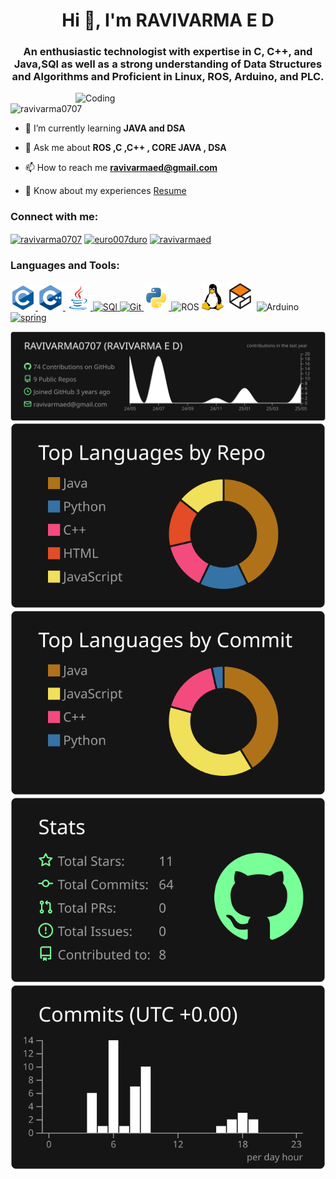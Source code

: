 <h1 align="center">Hi 👋, I'm RAVIVARMA E D</h1>
<h3 align="center">An enthusiastic technologist with expertise in C, C++, and Java,SQl as well as a strong understanding of Data Structures and Algorithms and Proficient in Linux, ROS, Arduino, and PLC.</h3>
<img align="right" alt="Coding" width="400" src="https://camo.githubusercontent.com/2366b34bb903c09617990fb5fff4622f3e941349e846ddb7e73df872a9d21233/68747470733a2f2f63646e2e6472696262626c652e636f6d2f75736572732f3733303730332f73637265656e73686f74732f363538313234332f6176656e746f2e676966">
<p align="left"> <img src="https://komarev.com/ghpvc/?username=ravivarma0707&label=Profile%20views&color=0e75b6&style=flat" alt="ravivarma0707" /> </p>

- 🌱 I’m currently learning **JAVA and DSA**

- 💬 Ask me about **ROS ,C ,C++ , CORE JAVA , DSA**

- 📫 How to reach me **ravivarmaed@gmail.com**

- 📄 Know about my experiences <a href="https://www.canva.com/design/DAGXUkJhNZg/U8KY1nR39XJmbwviWg_A7Q/view?utm_content=DAGXUkJhNZg&utm_campaign=designshare&utm_medium=link2&utm_source=uniquelinks&utlId=hec91002fbf">Resume</a>


<h3 align="left">Connect with me:</h3>
<p align="left">
<a href="https://linkedin.com/in/ravivarma0707" target="blank"><img align="center" src="https://raw.githubusercontent.com/rahuldkjain/github-profile-readme-generator/master/src/images/icons/Social/linked-in-alt.svg" alt="ravivarma0707" height="30" width="40" /></a>
<a href="https://instagram.com/euro007duro" target="blank"><img align="center" src="https://raw.githubusercontent.com/rahuldkjain/github-profile-readme-generator/master/src/images/icons/Social/instagram.svg" alt="euro007duro" height="30" width="40" /></a>
<a href="https://www.leetcode.com/ravivarmaed" target="blank"><img align="center" src="https://raw.githubusercontent.com/rahuldkjain/github-profile-readme-generator/master/src/images/icons/Social/leet-code.svg" alt="ravivarmaed" height="30" width="40" /></a>
</p>

<h3 align="left">Languages and Tools:</h3>
<p align="left"> <a <a href="https://www.cprogramming.com/" target="_blank" rel="noreferrer"> 
<img src="https://raw.githubusercontent.com/devicons/devicon/master/icons/c/c-original.svg" alt="c" width="40" height="40"/> </a> <a href="https://www.w3schools.com/cpp/" target="_blank" rel="noreferrer"> <img src="https://raw.githubusercontent.com/devicons/devicon/master/icons/cplusplus/cplusplus-original.svg" alt="cplusplus" width="40" height="40"/> </a> <a href="https://www.java.com" target="_blank" rel="noreferrer"> <img src="https://raw.githubusercontent.com/devicons/devicon/master/icons/java/java-original.svg" alt="java" width="40" height="40"/> 
  <img  alt="SQl" width="55px" src="https://1000logos.net/wp-content/uploads/2020/08/MySQL-Logo.png" />
    <img  alt="Git" width="45px" src="https://upload.wikimedia.org/wikipedia/commons/thumb/3/3f/Git_icon.svg/2048px-Git_icon.svg.png" />
</a> <a href="https://www.python.org" target="_blank" rel="noreferrer">
  <img src="https://raw.githubusercontent.com/devicons/devicon/master/icons/python/python-original.svg" alt="python" width="40" height="40"/> </a>
  <img alt="ROS" width="50px" src="https://www.theconstruct.ai/wp-content/uploads/2015/10/rosLarge.png" /> 
  <img alt="Linux" width="35px" src="https://github.com/Yasvanth-S/Yasvanth-S/blob/master/assets/linux.png" /> 
  <img  alt="GAZEBO" width="45px" src="https://github.com/Yasvanth-S/Yasvanth-S/blob/master/assets/gazebo.svg" /> 
  <img  alt="Arduino" width="45px" src="https://i.pngimg.me/thumb/f/720/m2i8Z5A0m2Z5d3H7.jpg" /> 
  <a href="https://spring.io/" target="_blank" rel="noreferrer"> <img src="https://www.vectorlogo.zone/logos/springio/springio-icon.svg" alt="spring" width="40" height="40"/> </a>
  
</p>





[![](https://raw.githubusercontent.com/RAVIVARMA0707/RAVIVARMA0707/master/profile-summary-card-output/dark/0-profile-details.svg)](https://github.com/vn7n24fzkq/github-profile-summary-cards)
[![](https://raw.githubusercontent.com/RAVIVARMA0707/RAVIVARMA0707/master/profile-summary-card-output/dark/1-repos-per-language.svg)](https://github.com/vn7n24fzkq/github-profile-summary-cards) [![](https://raw.githubusercontent.com/RAVIVARMA0707/RAVIVARMA0707/master/profile-summary-card-output/dark/2-most-commit-language.svg)](https://github.com/vn7n24fzkq/github-profile-summary-cards)
[![](https://raw.githubusercontent.com/RAVIVARMA0707/RAVIVARMA0707/master/profile-summary-card-output/dark/3-stats.svg)](https://github.com/vn7n24fzkq/github-profile-summary-cards) [![](https://raw.githubusercontent.com/RAVIVARMA0707/RAVIVARMA0707/master/profile-summary-card-output/dark/4-productive-time.svg)](https://github.com/vn7n24fzkq/github-profile-summary-cards)

